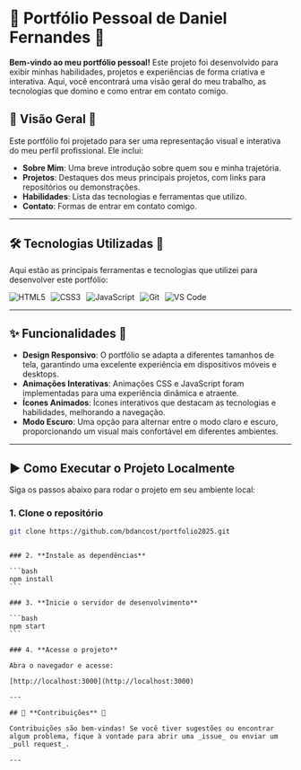 # 🌟 **Portfólio Pessoal de Daniel Fernandes** 🚀

**Bem-vindo ao meu portfólio pessoal!** Este projeto foi desenvolvido para exibir minhas habilidades, projetos e experiências de forma criativa e interativa. Aqui, você encontrará uma visão geral do meu trabalho, as tecnologias que domino e como entrar em contato comigo.

## 📜 **Visão Geral** 👀

Este portfólio foi projetado para ser uma representação visual e interativa do meu perfil profissional. Ele inclui:

- **Sobre Mim**: Uma breve introdução sobre quem sou e minha trajetória.
- **Projetos**: Destaques dos meus principais projetos, com links para repositórios ou demonstrações.
- **Habilidades**: Lista das tecnologias e ferramentas que utilizo.
- **Contato**: Formas de entrar em contato comigo.

---

## 🛠️ **Tecnologias Utilizadas** 🔧

Aqui estão as principais ferramentas e tecnologias que utilizei para desenvolver este portfólio:

<div style="display: flex; gap: 10px; flex-wrap: wrap;"> 
  <img src="https://img.shields.io/badge/HTML5-E34F26?style=for-the-badge&logo=html5&logoColor=white" alt="HTML5"> 
  <img src="https://img.shields.io/badge/CSS3-1572B6?style=for-the-badge&logo=css3&logoColor=white" alt="CSS3"> 
  <img src="https://img.shields.io/badge/JavaScript-F7DF1E?style=for-the-badge&logo=javascript&logoColor=black" alt="JavaScript"> 
  <img src="https://img.shields.io/badge/Git-F05032?style=for-the-badge&logo=git&logoColor=white" alt="Git"> 
  <img src="https://img.shields.io/badge/VS_Code-007ACC?style=for-the-badge&logo=visual-studio-code&logoColor=white" alt="VS Code"> 
</div>

---

## ✨ **Funcionalidades** 🚀

- **Design Responsivo**: O portfólio se adapta a diferentes tamanhos de tela, garantindo uma excelente experiência em dispositivos móveis e desktops.
- **Animações Interativas**: Animações CSS e JavaScript foram implementadas para uma experiência dinâmica e atraente.
- **Ícones Animados**: Ícones interativos que destacam as tecnologias e habilidades, melhorando a navegação.
- **Modo Escuro**: Uma opção para alternar entre o modo claro e escuro, proporcionando um visual mais confortável em diferentes ambientes.

---

## ▶️ **Como Executar o Projeto Localmente**

Siga os passos abaixo para rodar o projeto em seu ambiente local:

### 1. **Clone o repositório**

```bash
git clone https://github.com/bdancost/portfolio2025.git
```

````

### 2. **Instale as dependências**

```bash
npm install
```

### 3. **Inicie o servidor de desenvolvimento**

```bash
npm start
```

### 4. **Acesse o projeto**

Abra o navegador e acesse:

[http://localhost:3000](http://localhost:3000)

---

## 🤝 **Contribuições** 💬

Contribuições são bem-vindas! Se você tiver sugestões ou encontrar algum problema, fique à vontade para abrir uma _issue_ ou enviar um _pull request_.

---


````
